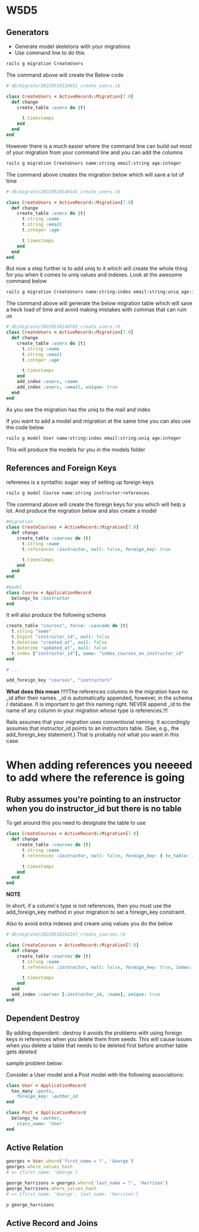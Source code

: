 # W5D5

## Generators

- Generate model skeletons with your migrations
- Use command line to do this

```cmd
rails g migration CreateUsers
```

The command above will create the Below code

```rb
# db/migrate/20220518134651_create_users.rb

class CreateUsers < ActiveRecord::Migration[7.0]
  def change
    create_table :users do |t|

      t.timestamps
    end
  end
end

```

However there is a much easier where the command line can build out most of your migration from your command line and you can add the columns

```cmd
rails g migration CreateUsers name:string email:string age:integer
```

The command above creates the migration below which will save a lot of time

```ruby
# db/migrate/20220518140141_create_users.rb

class CreateUsers < ActiveRecord::Migration[7.0]
  def change
    create_table :users do |t|
      t.string :name
      t.string :email
      t.integer :age

      t.timestamps
    end
  end
end
```

But now a step further is to add uniq to it which will create the whole thing for you
when it comes to uniq values and indexes. Look at the awesome command below

```cmd
rails g migration CreateUsers name:string:index email:string:uniq age:integer
```

The command above will generate the below migration table which will save a heck load of time and avoid making mistakes with commas that can ruin us

```ruby
# db/migrate/20220518140703_create_users.rb
class CreateUsers < ActiveRecord::Migration[7.0]
  def change
    create_table :users do |t|
      t.string :name
      t.string :email
      t.integer :age

      t.timestamps
    end
    add_index :users, :name
    add_index :users, :email, unique: true
  end
end
```

As you see the migration has the uniq to the mail and index

If you want to add a model and migration at the same time you can also use the code below

```cmd
rails g model User name:string:index email:string:uniq age:integer
```

This will produce the models for you in the models folder

## References and Foreign Keys

referenes is a syntathic sugar way of setting up foreign keys

```cmd
rails g model Course name:string instructor:references
```

The command above will create the foreign keys for you which will help a lot. And produce the migration below and also create a model

```ruby
#migration
class CreateCourses < ActiveRecord::Migration[7.0]
  def change
    create_table :courses do |t|
      t.string :name
      t.references :instructor, null: false, foreign_key: true

      t.timestamps
    end
  end
end
```

```ruby
#model
class Course < ApplicationRecord
  belongs_to :instructor
end
```

It will also produce the following schema

```ruby
create_table "courses", force: :cascade do |t|
  t.string "name"
  t.bigint "instructor_id", null: false
  t.datetime "created_at", null: false
  t.datetime "updated_at", null: false
  t.index ["instructor_id"], name: "index_courses_on_instructor_id"
end

# ...

add_foreign_key "courses", "instructors"
```

**What does this mean**
!!!!!The references columns in the migration have no _id after their names. _id is automatically appended, however, in the schema / database. It is important to get this naming right. NEVER append _id to the name of any column in your migration whose type is references.!!!

Rails assumes that your migration uses conventional naming. It accordingly assumes that instructor_id points to an instructors table. (See, e.g., the add_foreign_key statement.) That is probably not what you want in this case.


# When adding references you neeeed to add where the reference is going

## Ruby assumes you're pointing to an instructor when you do instructor_id but there is no table

To get around this you need to designate the table to use

```ruby
class CreateCourses < ActiveRecord::Migration[7.0]
  def change
    create_table :courses do |t|
      t.string :name
      t.references :instructor, null: false, foreign_key: { to_table: :users }

      t.timestamps
    end
  end
end
```

**NOTE**

In short, if a column's type is not references, then you must use the add_foreign_key method in your migration to set a foreign_key constraint.

Also to avoid extra indexes and creare uniq values you do the below

```ruby
# db/migrate/20220518192247_create_courses.rb

class CreateCourses < ActiveRecord::Migration[7.0]
  def change
    create_table :courses do |t|
      t.string :name
      t.references :instructor, null: false, foreign_key: true, index: false

      t.timestamps
    end
  end
  add_index :courses [:instructor_id, :name], unique: true
end
```

## Dependent Destroy

By adding dependent: :destroy it avoids the problems with using foreign keys in references when you delete them from seeds. This will cause issues when you delete a table that needs to be deleted first before another table gets deleted

sample problem below:

Consider a User model and a Post model with the following associations:

```ruby
class User < ApplicationRecord
  has_many :posts,
    foreign_key: :author_id
end

class Post < ApplicationRecord
  belongs_to :author,
    class_name: 'User'
end
```

## Active Relation

```ruby
georges = User.where('first_name = ?', 'George')
georges.where_values_hash
# => {first_name: 'George'}

george_harrisons = georges.where('last_name = ?', 'Harrison')
george_harrisons.where_values_hash
# => {first_name: 'George', last_name: 'Harrison'}

p george_harrisons
```

## Active Record and Joins
